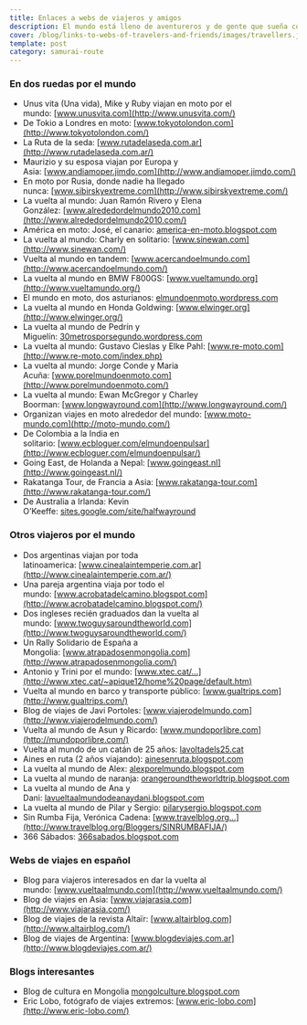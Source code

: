 ```yaml
---
title: Enlaces a webs de viajeros y amigos
description: El mundo está lleno de aventureros y de gente que sueña con descubrir nuevos mundos más allá de las fronteras
cover: /blog/links-to-webs-of-travelers-and-friends/images/travellers.jpg
template: post
category: samurai-route
---
```


### En dos ruedas por el mundo

- Unus vita (Una vida), Mike y Ruby viajan en moto por el mundo: [www.unusvita.com](http://www.unusvita.com/)
- De Tokio a Londres en moto: [www.tokyotolondon.com](http://www.tokyotolondon.com/)
- La Ruta de la seda: [www.rutadelaseda.com.ar](http://www.rutadelaseda.com.ar/)
- Maurizio y su esposa viajan por Europa y Asia: [www.andiamoper.jimdo.com](http://www.andiamoper.jimdo.com/)
- En moto por Rusia, donde nadie ha llegado nunca: [www.sibirskyextreme.com](http://www.sibirskyextreme.com/)
- La vuelta al mundo: Juan Ramón Rivero y Elena González: [www.alrededordelmundo2010.com](http://www.alrededordelmundo2010.com/)
- América en moto: José, el canario: [america-en-moto.blogspot.com](http://america-en-moto.blogspot.com/)
- La vuelta al mundo: Charly en solitario: [www.sinewan.com](http://www.sinewan.com/)
- Vuelta al mundo en tandem: [www.acercandoelmundo.com](http://www.acercandoelmundo.com/)
- La vuelta al mundo en BMW F800GS: [www.vueltamundo.org](http://www.vueltamundo.org/)
- El mundo en moto, dos asturianos: [elmundoenmoto.wordpress.com](http://elmundoenmoto.wordpress.com/)
- La vuelta al mundo en Honda Goldwing: [www.elwinger.org](http://www.elwinger.org/)
- La vuelta al mundo de Pedrín y Miguelín: [30metrosporsegundo.wordpress.com](http://30metrosporsegundo.wordpress.com/)
- La vuelta al mundo: Gustavo Cieslas y Elke Pahl: [www.re-moto.com](http://www.re-moto.com/index.php)
- La vuelta al mundo: Jorge Conde y Maria Acuña: [www.porelmundoenmoto.com](http://www.porelmundoenmoto.com/)
- La vuelta al mundo: Ewan McGregor y Charley Boorman: [www.longwayround.com](http://www.longwayround.com/)
- Organizan viajes en moto alrededor del mundo: [www.moto-mundo.com](http://moto-mundo.com/)
- De Colombia a la India en solitario: [www.ecbloguer.com/elmundoenpulsar](http://www.ecbloguer.com/elmundoenpulsar/)
- Going East, de Holanda a Nepal: [www.goingeast.nl](http://www.goingeast.nl/)
- Rakatanga Tour, de Francia a Asia: [www.rakatanga-tour.com](http://www.rakatanga-tour.com/)
- De Australia a Irlanda: Kevin O’Keeffe: [sites.google.com/site/halfwayround](http://sites.google.com/site/halfwayround/)

### Otros viajeros por el mundo

- Dos argentinas viajan por toda latinoamerica: [www.cinealaintemperie.com.ar](http://www.cinealaintemperie.com.ar/)
- Una pareja argentina viaja por todo el mundo: [www.acrobatadelcamino.blogspot.com](http://www.acrobatadelcamino.blogspot.com/)
- Dos ingleses recién graduados dan la vuelta al mundo: [www.twoguysaroundtheworld.com](http://www.twoguysaroundtheworld.com/)
- Un Rally Solidario de España a Mongolia: [www.atrapadosenmongolia.com](http://www.atrapadosenmongolia.com/)
- Antonio y Trini por el mundo: [www.xtec.cat/…](http://www.xtec.cat/~apique12/home%20page/default.htm)
- Vuelta al mundo en barco y transporte público: [www.gualtrips.com](http://www.gualtrips.com/)
- Blog de viajes de Javi Portoles: [www.viajerodelmundo.com](http://www.viajerodelmundo.com/)
- Vuelta al mundo de Asun y Ricardo: [www.mundoporlibre.com](http://mundoporlibre.com/)
- Vuelta al mundo de un catán de 25 años: [lavoltadels25.cat](http://lavoltadels25.cat/)
- Aines en ruta (2 años viajando): [ainesenruta.blogspot.com](http://ainesenruta.blogspot.com/)
- La vuelta al mundo de Alex: [alexporelmundo.blogspot.com](http://alexporelmundo.blogspot.com/)
- La vuelta al mundo de naranja: [orangeroundtheworldtrip.blogspot.com](http://orangeroundtheworldtrip.blogspot.com/)
- La vuelta al mundo de Ana y Dani: [lavueltaalmundodeanaydani.blogspot.com](http://www.lavueltaalmundodeanaydani.blogspot.com/)
- La vuelta al mundo de Pilar y Sergio: [pilarysergio.blogspot.com](http://pilarysergio.blogspot.com/)
- Sin Rumba Fija, Verónica Cadena: [www.travelblog.org…](http://www.travelblog.org/Bloggers/SINRUMBAFIJA/)
- 366 Sábados: [366sabados.blogspot.com](http://366sabados.blogspot.com/)

### Webs de viajes en español

- Blog para viajeros interesados en dar la vuelta al mundo: [www.vueltaalmundo.com](http://www.vueltaalmundo.com/)
- Blog de viajes en Asia: [www.viajarasia.com](http://www.viajarasia.com/)
- Blog de viajes de la revista Altaïr: [www.altairblog.com](http://www.altairblog.com/)
- Blog de viajes de Argentina: [www.blogdeviajes.com.ar](http://www.blogdeviajes.com.ar/)

### Blogs interesantes

- Blog de cultura en Mongolia [mongolculture.blogspot.com](http://mongolculture.blogspot.com/)
- Eric Lobo, fotógrafo de viajes extremos: [www.eric-lobo.com](http://www.eric-lobo.com/)
